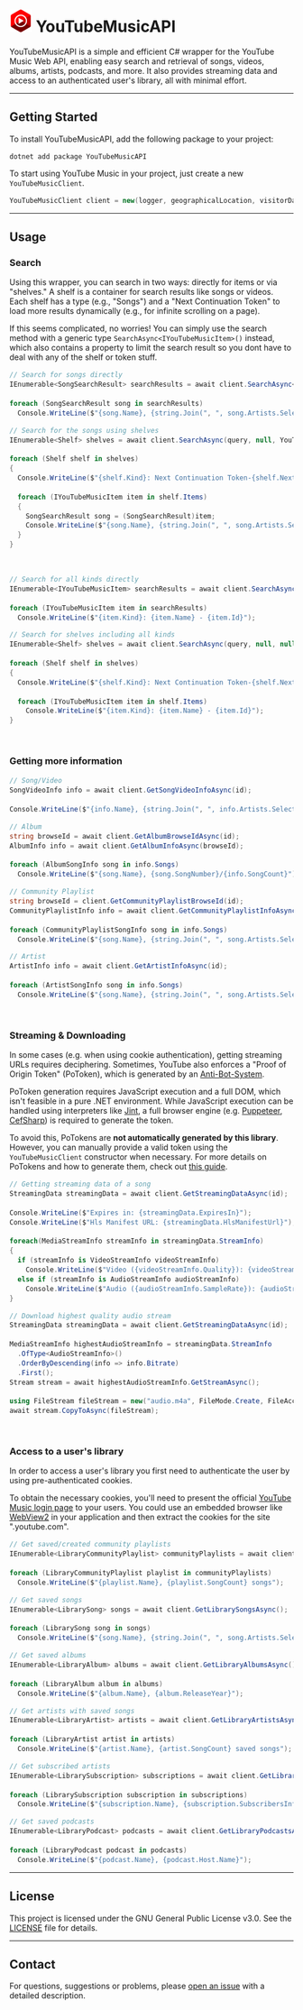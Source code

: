 # <img src="https://github.com/IcySnex/YouTubeMusicAPI/blob/main/icon.png" alt="YouTube Music Icon" width="40" height="40"> YouTubeMusicAPI

YouTubeMusicAPI is a simple and efficient C# wrapper for the YouTube Music Web API, enabling easy search and retrieval of songs, videos, albums, artists, podcasts, and more. It also provides streaming data and access to an authenticated user's library, all with minimal effort.

---

## Getting Started
To install YouTubeMusicAPI, add the following package to your project:
```
dotnet add package YouTubeMusicAPI
```
To start using YouTube Music in your project, just create a new `YouTubeMusicClient`.
```cs
YouTubeMusicClient client = new(logger, geographicalLocation, visitorData, poToken, cookies);
```

---

## Usage
### Search
Using this wrapper, you can search in two ways: directly for items or via "shelves." A shelf is a container for search results like songs or videos. Each shelf has a type (e.g., "Songs") and a "Next Continuation Token" to load more results dynamically (e.g., for infinite scrolling on a page).

If this seems complicated, no worries! You can simply use the search method with a generic type `SearchAsync<IYouTubeMusicItem>()` instead, which also contains a property to limit the search result so you dont have to deal with any of the shelf or token stuff.
```cs
// Search for songs directly
IEnumerable<SongSearchResult> searchResults = await client.SearchAsync<SongSearchResult>(query);

foreach (SongSearchResult song in searchResults)
  Console.WriteLine($"{song.Name}, {string.Join(", ", song.Artists.Select(artist => artist.Name))} - {song.Album.Name}");
```
```cs
// Search for the songs using shelves
IEnumerable<Shelf> shelves = await client.SearchAsync(query, null, YouTubeMusicItemKind.Songs);

foreach (Shelf shelf in shelves)
{
  Console.WriteLine($"{shelf.Kind}: Next Continuation Token-{shelf.NextContinuationToken}");

  foreach (IYouTubeMusicItem item in shelf.Items)
  {
    SongSearchResult song = (SongSearchResult)item;
    Console.WriteLine($"{song.Name}, {string.Join(", ", song.Artists.Select(artist => artist.Name))} - {song.Album.Name}");
  }
}
```
‎
```cs
// Search for all kinds directly
IEnumerable<IYouTubeMusicItem> searchResults = await client.SearchAsync<IYouTubeMusicItem>(query, limit);

foreach (IYouTubeMusicItem item in searchResults)
  Console.WriteLine($"{item.Kind}: {item.Name} - {item.Id}");
```
```cs
// Search for shelves including all kinds
IEnumerable<Shelf> shelves = await client.SearchAsync(query, null, null);

foreach (Shelf shelf in shelves)
{
  Console.WriteLine($"{shelf.Kind}: Next Continuation Token-{shelf.NextContinuationToken}");

  foreach (IYouTubeMusicItem item in shelf.Items)
    Console.WriteLine($"{item.Kind}: {item.Name} - {item.Id}");
}
```
‎
### Getting more information
```cs
// Song/Video
SongVideoInfo info = await client.GetSongVideoInfoAsync(id);

Console.WriteLine($"{info.Name}, {string.Join(", ", info.Artists.Select(artist => artist.Name))} - {info.Description}");
```
```cs
// Album
string browseId = await client.GetAlbumBrowseIdAsync(id);
AlbumInfo info = await client.GetAlbumInfoAsync(browseId);

foreach (AlbumSongInfo song in info.Songs)
  Console.WriteLine($"{song.Name}, {song.SongNumber}/{info.SongCount}");
```
```cs
// Community Playlist
string browseId = client.GetCommunityPlaylistBrowseId(id);
CommunityPlaylistInfo info = await client.GetCommunityPlaylistInfoAsync(browseId);

foreach (CommunityPlaylistSongInfo song in info.Songs)
  Console.WriteLine($"{song.Name}, {string.Join(", ", song.Artists.Select(artist => artist.Name))} - {song.Album?.Name}");
```
```cs
// Artist
ArtistInfo info = await client.GetArtistInfoAsync(id);

foreach (ArtistSongInfo song in info.Songs)
  Console.WriteLine($"{song.Name}, {string.Join(", ", song.Artists.Select(artist => artist.Name))} - {song.Album?.Name}");
```
‎
### Streaming & Downloading
In some cases (e.g. when using cookie authentication), getting streaming URLs requires deciphering. Sometimes, YouTube also enforces a "Proof of Origin Token" (PoToken), which is generated by an [Anti-Bot-System](https://botguard.net/en/home).

PoToken generation requires JavaScript execution and a full DOM, which isn't feasible in a pure .NET environment. While JavaScript execution can be handled using interpreters like [Jint](https://github.com/sebastienros/jint), a full browser engine (e.g. [Puppeteer](https://www.puppeteersharp.com/), [CefSharp](https://cefsharp.github.io/)) is required to generate the token.

To avoid this, PoTokens are **not automatically generated by this library**. However, you can manually provide a valid token using the `YouTubeMusicClient` constructor when necessary. For more details on PoTokens and how to generate them, check out [this guide](https://github.com/yt-dlp/yt-dlp/wiki/PO-Token-Guide).
```cs
// Getting streaming data of a song
StreamingData streamingData = await client.GetStreamingDataAsync(id);

Console.WriteLine($"Expires in: {streamingData.ExpiresIn}");
Console.WriteLine($"Hls Manifest URL: {streamingData.HlsManifestUrl}");

foreach(MediaStreamInfo streamInfo in streamingData.StreamInfo)
{
  if (streamInfo is VideoStreamInfo videoStreamInfo)
    Console.WriteLine($"Video ({videoStreamInfo.Quality}): {videoStreamInfo.Url}");
  else if (streamInfo is AudioStreamInfo audioStreamInfo)
    Console.WriteLine($"Audio ({audioStreamInfo.SampleRate}): {audioStreamInfo.Url}");
}
```
```cs
// Download highest quality audio stream
StreamingData streamingData = await client.GetStreamingDataAsync(id);

MediaStreamInfo highestAudioStreamInfo = streamingData.StreamInfo
  .OfType<AudioStreamInfo>()
  .OrderByDescending(info => info.Bitrate)
  .First();
Stream stream = await highestAudioStreamInfo.GetStreamAsync();

using FileStream fileStream = new("audio.m4a", FileMode.Create, FileAccess.Write);
await stream.CopyToAsync(fileStream);
```
‎
### Access to a user's library
In order to access a user's library you first need to authenticate the user by using pre-authenticated cookies.

To obtain the necessary cookies, you'll need to present the official [YouTube Music login page](https://accounts.google.com/ServiceLogin?continue=https%3A%2F%2Fmusic.youtube.com) to your users. You could use an embedded browser like [WebView2](https://learn.microsoft.com/en-us/microsoft-edge/webview2/) in your application and then extract the cookies for the site ".youtube.com".
```cs
// Get saved/created community playlists
IEnumerable<LibraryCommunityPlaylist> communityPlaylists = await client.GetLibraryCommunityPlaylistsAsync();

foreach (LibraryCommunityPlaylist playlist in communityPlaylists)
  Console.WriteLine($"{playlist.Name}, {playlist.SongCount} songs");
```
```cs
// Get saved songs
IEnumerable<LibrarySong> songs = await client.GetLibrarySongsAsync();

foreach (LibrarySong song in songs)
  Console.WriteLine($"{song.Name}, {string.Join(", ", song.Artists.Select(artist => artist.Name))} - {song.Album.Name}");
```
```cs
// Get saved albums
IEnumerable<LibraryAlbum> albums = await client.GetLibraryAlbumsAsync();

foreach (LibraryAlbum album in albums)
  Console.WriteLine($"{album.Name}, {album.ReleaseYear}");
```
```cs
// Get artists with saved songs
IEnumerable<LibraryArtist> artists = await client.GetLibraryArtistsAsync();

foreach (LibraryArtist artist in artists)
  Console.WriteLine($"{artist.Name}, {artist.SongCount} saved songs");
```
```cs
// Get subscribed artists
IEnumerable<LibrarySubscription> subscriptions = await client.GetLibrarySubscriptionsAsync();

foreach (LibrarySubscription subscription in subscriptions)
  Console.WriteLine($"{subscription.Name}, {subscription.SubscribersInfo}");
```
```cs
// Get saved podcasts
IEnumerable<LibraryPodcast> podcasts = await client.GetLibraryPodcastsAsync();

foreach (LibraryPodcast podcast in podcasts)
  Console.WriteLine($"{podcast.Name}, {podcast.Host.Name}");
```

---

## License
This project is licensed under the GNU General Public License v3.0. See the [LICENSE](/LICENSE) file for details.

---

## Contact
For questions, suggestions or problems, please [open an issue](https://github.com/IcySnex/YouTubeMusicAPI/issues) with a detailed description.
